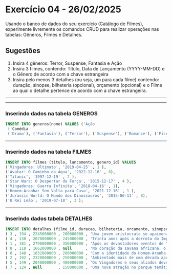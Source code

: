 # Exercício 04 - 26/02/2025

Usando o banco de dados do seu exercício (Catálogo de Filmes), experimente livremente os comandos CRUD para realizar operações nas tabelas: Gêneros, Filmes e Detalhes.

## Sugestões
1. Insira 4 gêneros: Terror, Suspense, Fantasia e Ação
2. Insira 3 filmes, contendo: Título, Data de Lançamento (YYYY-MM-DD) e o Gênero de acordo com a chave estrangeira
3. Insira pelo menos 3 detalhes (ou seja, um para cada filme) contendo: duração, sinopse, bilheteria (opcional), orçamento (opcional) e o Filme ao qual o detalhe pertence de acordo com a chave estrangeira.
 
---
---
### Inserindo dados na tabela GENEROS

``` sql
INSERT INTO generos(nome) VALUES ('Ação
 ('Comédia
 ('Drama'), ('Fantasia'), ('Terror'), ('Suspense'), ('Romance'), ('Ficção científica'), ('Musical');
```
---

### Inserindo dados na tabela FILMES 

``` sql
INSERT INTO filmes (titulo, lancamento, genero_id) VALUES 
('Vingadores: Ultimato', '2019-04-25' , 1 ),
('Avatar: O Caminho da Água', '2022-12-16' , 8),
('Titanic', '1997-12-19' , 7 ),
('Star Wars: O Despertar da Força', '2015-12-17' , 4 ),
('Vingadores: Guerra Infinita', '2018-04-16' , 1),
('Homem-Aranha: Sem Volta para Casa', '2021-12-16' , 1 ),
('Jurassic World: O Mundo dos Dinossauros', '2015-06-11' , 8),
('O Rei Leão', '2019-07-18' , 3 );
```
---

### Inserindo dados tabela DETALHES
``` sql
INSERT INTO detalhes (filme_id, duracao, bilheteria, orcamento, sinopse) values
( 3 , 194 , 2245000000 , 200000000 , 'Uma jovem aristocrata se apaixona por um artista humilde a bordo do luxuoso, porém amaldiçoado, navio Titanic.'),
( 4 , 138 , 2070000000 , 245000000 , 'Trinta anos após a derrota do Império, uma nova ameaça surge na forma da Primeira Ordem. Rey, uma catadora de sucata, e Finn, um stormtrooper desertor, juntam-se à Resistência para enfrentar essa nova ameaça.'),
( 1 , 181 , 2798000000 , 356000000 , 'Após os devastadores eventos de "Vingadores: Guerra Infinita", os heróis remanescentes da Terra precisam unir forças para reverter as ações de Thanos e restaurar a ordem no universo.'),
( 8 , 118 , 1662000000 , null      , 'No coração da savana africana, o jovem leão Simba é o herdeiro do trono de seu pai, o rei Mufasa. No entanto, após uma tragédia causada por seu tio traiçoeiro, Scar, Simba é forçado a fugir e se exilar, acreditando ser o culpado pela morte de seu pai. Longe de casa, ele encontra novos amigos, Timão e Pumba, que o ajudam a crescer e redescobrir seu verdadeiro destino. Quando seu passado volta à tona, Simba deve reunir coragem para enfrentar Scar e reivindicar seu lugar como o legítimo rei das Terras do Reino.'),
( 6 , 148 , 1832000000 , 200000000 , 'Com a identidade do Homem-Aranha agora revelada, Peter pede ajuda ao Doutor Estranho. Quando um feitiço dá errado, inimigos de outras dimensões começam a aparecer, forçando Peter a descobrir o que realmente significa ser o Homem-Aranha.'),
( 2 , 192 , 2320000000 , 250000000 , 'Ambientado mais de uma década após os eventos do primeiro filme, "Avatar: O Caminho da Água" acompanha a família Sully enquanto enfrentam novos desafios e exploram as regiões aquáticas de Pandora.'),
( 5 , 149 , 2048000000 , 400000000 , 'Os Vingadores e seus aliados devem estar dispostos a sacrificar tudo para tentar derrotar o poderoso Thanos antes que seu ataque de devastação e ruína acabe com o universo.'),
( 7 , 124 , null       , 150000000 , 'Uma nova atração no parque temático Jurassic World, um dinossauro geneticamente modificado, escapa do confinamento e inicia uma caçada sangrenta pela ilha.')
```
